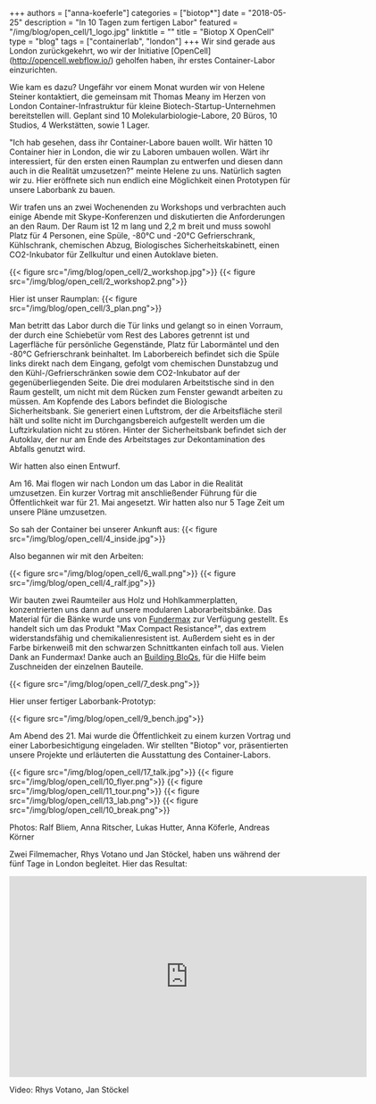 +++
authors = ["anna-koeferle"]
categories = ["biotop*"]
date = "2018-05-25"
description = "In 10 Tagen zum fertigen Labor"
featured = "/img/blog/open_cell/1_logo.jpg"
linktitle = ""
title = "Biotop X OpenCell"
type = "blog"
tags = ["containerlab", "london"]
+++
Wir sind gerade aus London zurückgekehrt, wo wir der Initiative [OpenCell] (http://opencell.webflow.io/) geholfen haben, ihr erstes Container-Labor einzurichten.

Wie kam es dazu?
Ungefähr vor einem Monat wurden wir von Helene Steiner kontaktiert, die gemeinsam mit Thomas Meany im Herzen von London Container-Infrastruktur für kleine Biotech-Startup-Unternehmen bereitstellen will. Geplant sind 10 Molekularbiologie-Labore, 20 Büros, 10 Studios, 4 Werkstätten, sowie 1 Lager.

"Ich hab gesehen, dass ihr Container-Labore bauen wollt. Wir hätten 10 Container hier in London, die wir zu Laboren umbauen wollen. Wärt ihr interessiert, für den ersten einen Raumplan zu entwerfen und diesen dann auch in die Realität umzusetzen?" meinte Helene zu uns. Natürlich sagten wir zu.
Hier eröffnete sich nun endlich eine Möglichkeit einen Prototypen für unsere Laborbank zu bauen.

Wir trafen uns an zwei Wochenenden zu Workshops und verbrachten auch einige Abende mit Skype-Konferenzen und diskutierten die Anforderungen an den Raum. Der Raum ist 12 m lang und 2,2 m breit und muss sowohl Platz für 4 Personen, eine Spüle, -80°C und -20°C Gefrierschrank, Kühlschrank, chemischen Abzug, Biologisches Sicherheitskabinett, einen CO2-Inkubator für Zellkultur und einen Autoklave bieten.

{{< figure src="/img/blog/open_cell/2_workshop.jpg">}}
{{< figure src="/img/blog/open_cell/2_workshop2.png">}}

Hier ist unser Raumplan:
{{< figure src="/img/blog/open_cell/3_plan.png">}}

Man betritt das Labor durch die Tür links und gelangt so in einen Vorraum, der durch eine Schiebetür vom Rest des Labores getrennt ist und Lagerfläche für persönliche Gegenstände, Platz für Labormäntel und den -80°C Gefrierschrank beinhaltet. Im Laborbereich befindet sich die Spüle links direkt nach dem Eingang, gefolgt vom chemischen Dunstabzug und den Kühl-/Gefrierschränken sowie dem CO2-Inkubator auf der gegenüberliegenden Seite. Die drei modularen Arbeitstische sind in den Raum gestellt, um nicht mit dem Rücken zum Fenster gewandt arbeiten zu müssen.
Am Kopfende des Labors befindet die Biologische Sicherheitsbank. Sie generiert einen Luftstrom, der die Arbeitsfläche steril hält und sollte nicht im Durchgangsbereich aufgestellt werden um die Luftzirkulation nicht zu stören. Hinter der Sicherheitsbank befindet sich der Autoklav, der nur am Ende des Arbeitstages zur Dekontamination des Abfalls genutzt wird.

Wir hatten also einen Entwurf.

Am 16. Mai flogen wir nach London um das Labor in die Realität umzusetzen. Ein kurzer Vortrag mit anschließender Führung für die Öffentlichkeit war für 21. Mai angesetzt. Wir hatten also nur 5 Tage Zeit um unsere Pläne umzusetzen.

So sah der Container bei unserer Ankunft aus:
{{< figure src="/img/blog/open_cell/4_inside.jpg">}}

Also begannen wir mit den Arbeiten:

{{< figure src="/img/blog/open_cell/6_wall.png">}}
{{< figure src="/img/blog/open_cell/4_ralf.jpg">}}

Wir bauten zwei Raumteiler aus Holz und Hohlkammerplatten, konzentrierten uns dann auf unsere modularen Laborarbeitsbänke. Das Material für die Bänke wurde uns von [Fundermax](http://www.fundermax.at/) zur Verfügung gestellt.
Es handelt sich um das Produkt "Max Compact Resistance²", das extrem widerstandsfähig und chemikalienresistent ist. Außerdem sieht es in der Farbe birkenweiß mit den schwarzen Schnittkanten einfach toll aus. Vielen Dank an Fundermax! Danke auch an [Building BloQs](http://buildingbloqs.com/), für die Hilfe beim Zuschneiden der einzelnen Bauteile.

{{< figure src="/img/blog/open_cell/7_desk.png">}}

Hier unser fertiger Laborbank-Prototyp:

{{< figure src="/img/blog/open_cell/9_bench.jpg">}}

Am Abend des 21. Mai wurde die Öffentlichkeit zu einem kurzen Vortrag und einer Laborbesichtigung eingeladen. Wir stellten "Biotop" vor, präsentierten unsere Projekte und erläuterten die Ausstattung des Container-Labors.

{{< figure src="/img/blog/open_cell/17_talk.jpg">}}
{{< figure src="/img/blog/open_cell/10_flyer.png">}}
{{< figure src="/img/blog/open_cell/11_tour.png">}}
{{< figure src="/img/blog/open_cell/13_lab.png">}}
{{< figure src="/img/blog/open_cell/10_break.png">}}

Photos: Ralf Bliem, Anna Ritscher, Lukas Hutter, Anna Köferle, Andreas Körner

Zwei Filmemacher, Rhys Votano und Jan Stöckel, haben uns während der fünf Tage in London begleitet. Hier das Resultat:

<iframe src="https://player.vimeo.com/video/278735448" width="640" height="360" frameborder="0" allowfullscreen></iframe>

Video: Rhys Votano, Jan Stöckel
